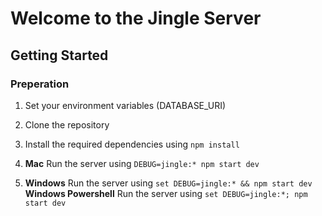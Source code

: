 # Welcome to the Jingle Server

## Getting Started

### Preperation
1. Set your environment variables (DATABASE_URI)


1. Clone the repository
2. Install the required dependencies using ```npm install```
3. **Mac** Run the server using ```DEBUG=jingle:* npm start dev```
4. **Windows** Run the server using ```set DEBUG=jingle:* && npm start dev```
**Windows Powershell** Run the server using ```set DEBUG=jingle:*; npm start dev```
